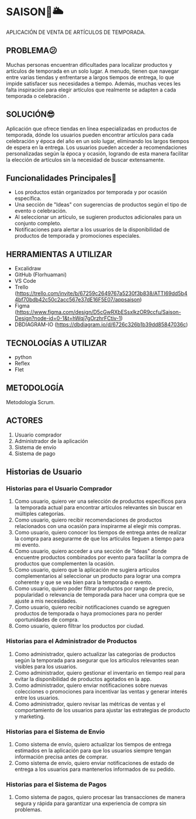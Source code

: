 # SAISON📸🌥️ 
  APLICACIÓN DE VENTA DE ARTÍCULOS DE TEMPORADA.

## PROBLEMA😕
   Muchas personas encuentran dificultades para localizar productos y artículos de temporada en un solo lugar. A menudo, tienen que navegar entre varias 
   tiendas y enfrentarse a largos tiempos de entrega, lo que impide satisfacer sus necesidades a tiempo. Además, muchas veces les falta inspiración para elegir artículos que realmente se adapten a cada temporada o celebración .

## SOLUCIÓN😎
   Aplicación que ofrece tiendas en línea especializadas en productos de temporada, dónde los usuarios pueden encontrar artículos para cada celebración y época del año en un solo lugar, eliminando los largos tiempos de espera en la entrega.
   Los usuarios pueden acceder a recomendaciones personalizadas según la época y ocasión, logrando de esta manera facilitar la elección de artículos sin la necesidad de buscar extensamente.

## Funcionalidades Principales📱
 - Los productos están organizados por temporada y por ocasión específica.
 - Una sección de "Ideas" con sugerencias de productos según el tipo de evento o celebración.
 - Al seleccionar un artículo, se sugieren productos adicionales para un conjunto completo.
 - Notificaciones para alertar a los usuarios de la disponibilidad de productos de temporada y promociones especiales.

## HERRAMIENTAS A UTILIZAR 
   - Excalidraw
   - GitHub (Florhuamani)
   - VS Code
   - Trello (https://trello.com/invite/b/67259c2649767a5230f3b838/ATTI69dd5b44bf70bdb42c50c2acc567e37dE16F5E07/appsaison)
   - Figma (https://www.figma.com/design/D5cGwRXbESsxlkzOR9ccfu/Saison-Design?node-id=0-1&t=hWqj7gOrzhrFCtiv-1)
   - DBDIAGRAM-IO (https://dbdiagram.io/d/6726c326b1b39dd85847036c)

## TECNOLOGÍAS A UTILIZAR 
   - python
   - Reflex
   - Flet

## METODOLOGÍA
   Metodología Scrum.

## ACTORES 
1. Usuario comprador
2. Administrador de la aplicación
3. Sistema de envío
4. Sistema de pago

## Historias de Usuario
### Historias para el Usuario Comprador
1. Como usuario, quiero ver una selección de productos específicos para la temporada actual para encontrar artículos relevantes sin buscar en múltiples categorías.
2. Como usuario, quiero recibir recomendaciones de productos relacionados con una ocasión para inspirarme al elegir mis compras.
3. Como usuario, quiero conocer los tiempos de entrega antes de realizar la compra para asegurarme de que los artículos lleguen a tiempo para mi evento.
4. Como usuario, quiero acceder a una sección de "Ideas" donde encuentre productos combinados por evento para facilitar la compra de productos que complementen la ocasión.
5. Como usuario, quiero que la aplicación me sugiera artículos complementarios al seleccionar un producto para lograr una compra coherente y que se vea bien para la temporada o evento.
6. Como usuario, quiero poder filtrar productos por rango de precio, popularidad o relevancia de temporada para hacer una compra que se ajuste a mis necesidades.
7. Como usuario, quiero recibir notificaciones cuando se agreguen productos de temporada o haya promociones para no perder oportunidades de compra.
8. Como usuario, quiero filtrar los productos por ciudad.

### Historias para el Administrador de Productos
1. Como administrador, quiero actualizar las categorías de productos según la temporada para asegurar que los artículos relevantes sean visibles para los usuarios.
2. Como administrador, quiero gestionar el inventario en tiempo real para evitar la disponibilidad de productos agotados en la app.
3. Como administrador, quiero enviar notificaciones sobre nuevas colecciones o promociones para incentivar las ventas y generar interés entre los usuarios.
4. Como administrador, quiero revisar las métricas de ventas y el comportamiento de los usuarios para ajustar las estrategias de producto y marketing.

### Historias para el Sistema de Envío
1. Como sistema de envío, quiero actualizar los tiempos de entrega estimados en la aplicación para que los usuarios siempre tengan información precisa antes de comprar.
2. Como sistema de envío, quiero enviar notificaciones de estado de entrega a los usuarios para mantenerlos informados de su pedido.

### Historias para el Sistema de Pagos
1. Como sistema de pagos, quiero procesar las transacciones de manera segura y rápida para garantizar una experiencia de compra sin problemas.
